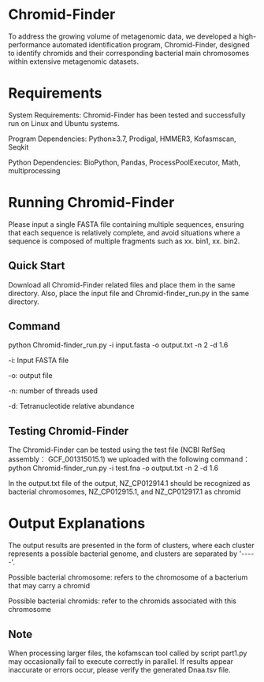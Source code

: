 # Chromid-Finder
To address the growing volume of metagenomic data, we developed a high-performance automated identification program, Chromid-Finder, designed to identify chromids and their corresponding bacterial main chromosomes within extensive metagenomic datasets.

# Requirements
System Requirements: Chromid-Finder has been tested and successfully run on Linux and Ubuntu systems.

Program Dependencies: Python≥3.7, Prodigal, HMMER3, Kofasmscan, Seqkit 

Python Dependencies: BioPython, Pandas, ProcessPoolExecutor, Math, multiprocessing

# Running Chromid-Finder
Please input a single FASTA file containing multiple sequences, ensuring that each sequence is relatively complete, and avoid situations where a sequence is composed of multiple fragments such as xx. bin1, xx. bin2.

Quick Start
-
Download all Chromid-Finder related files and place them in the same directory. Also, place the input file and Chromid-finder_run.py in the same directory.

Command
-
python Chromid-finder_run.py -i input.fasta -o output.txt -n 2 -d 1.6

-i: Input FASTA file

-o: output file

-n: number of threads used

-d: Tetranucleotide relative abundance

Testing Chromid-Finder
-
The Chromid-Finder can be tested using the test file (NCBI RefSeq assembly： GCF_001315015.1) we uploaded with the following command：
python Chromid-finder_run.py -i test.fna -o output.txt -n 2 -d 1.6

In the output.txt file of the output, NZ_CP012914.1 should be recognized as bacterial chromosomes, NZ_CP012915.1, and NZ_CP012917.1 as chromid

# Output Explanations
The output results are presented in the form of clusters, where each cluster represents a possible bacterial genome, and clusters are separated by '-----'.

Possible bacterial chromosome: refers to the chromosome of a bacterium that may carry a chromid

Possible bacterial chromids: refer to the chromids associated with this chromosome

Note
-
When processing larger files, the kofamscan tool called by script part1.py may occasionally fail to execute correctly in parallel. If results appear inaccurate or errors occur, please verify the generated Dnaa.tsv file.


